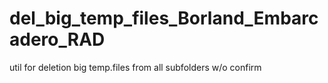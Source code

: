 # del_big_temp_files_Borland_Embarcadero_RAD
util for deletion big temp.files from all subfolders w/o confirm
